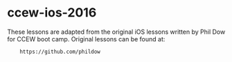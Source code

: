 # ccew-ios-2016

These lessons are adapted from the original iOS lessons written by Phil Dow for CCEW boot camp. Original lessons can be found at:

		https://github.com/phildow
